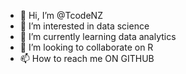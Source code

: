- 👋 Hi, I’m @TcodeNZ
- 👀 I’m interested in data science
- 🌱 I’m currently learning data analytics
- 💞️ I’m looking to collaborate on R
- 📫 How to reach me ON GITHUB

<!---
TcodeNZ/TcodeNZ is a ✨ special ✨ repository because its `README.md` (this file) appears on your GitHub profile.
You can click the Preview link to take a look at your changes.
--->
